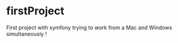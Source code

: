 firstProject
============

First project with symfony trying to work from a Mac and Windows simultaneously !
